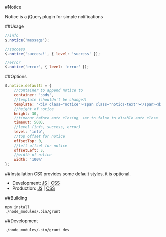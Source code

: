 #Notice

Notice is a jQuery plugin for simple notifications

##Usage

```javascript
//info
$.notice('message');

//success
$.notice('success!', { level: 'success' });

//error
$.notice('error', { level: 'error' });
```

##Options

```javascript
$.notice.defaults = {
	//container to append notice to
	container: 'body',
	//template (shouldn't be changed)
	template: '<div class="notice"><span class="notice-text"></span><div class="notice-close"></div></div>',
	//height of notice
	height: 30,
	//timeout before auto closing, set to false to disable auto close
	timeout: 5000,
	//level (info, success, error)
	level: 'info',
	//top offset for notice
	offsetTop: 0,
	//left offset for notice
	offsetLeft: 0,
	//width of notice
	width: '100%'
};
```

##Installation
CSS provides some default styles, it is optional.

- Development: [JS]() | [CSS]()
- Production: [JS]() | [CSS]()

##Building

```
npm install
./node_modules/.bin/grunt
```

##Development

```
./node_modules/.bin/grunt dev
```
